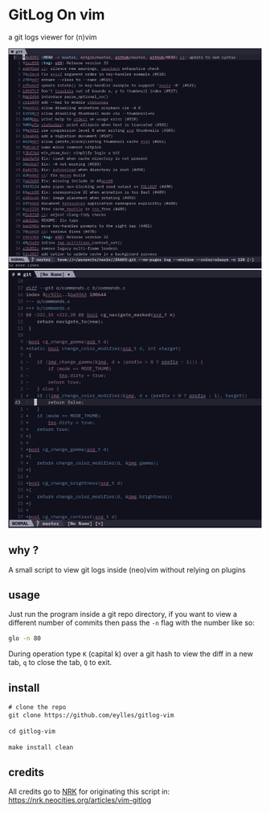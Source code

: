 # GitLog On vim

a git logs viewer for (n)vim

<img src="./Screenshot0.png" width="700">
<img src="./Screenshot1.png" width="600">

## why ?

A small script to view git logs inside (neo)vim without relying on plugins


## usage

Just run the program inside a git repo directory, if you want to view a different number of commits
then pass the `-n` flag with the number like so:

```sh
glo -n 80
```

During operation type `K` (capital k) over a git hash to view the diff in a new tab, `q` to close
the tab, `Q` to exit.

## install

```
# clone the repo
git clone https://github.com/eylles/gitlog-vim

cd gitlog-vim

make install clean
```

## credits

All credits go to [NRK](https://github.com/N-R-K) for originating this script in:
https://nrk.neocities.org/articles/vim-gitlog
